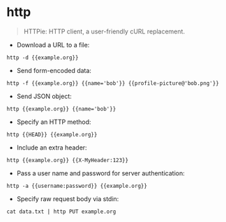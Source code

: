 # http

> HTTPie: HTTP client, a user-friendly cURL replacement.

- Download a URL to a file:

`http -d {{example.org}}`

- Send form-encoded data:

`http -f {{example.org}} {{name='bob'}} {{profile-picture@'bob.png'}}`

- Send JSON object:

`http {{example.org}} {{name='bob'}}`

- Specify an HTTP method:

`http {{HEAD}} {{example.org}}`

- Include an extra header:

`http {{example.org}} {{X-MyHeader:123}}`

- Pass a user name and password for server authentication:

`http -a {{username:password}} {{example.org}}`

- Specify raw request body via stdin:

`cat data.txt | http PUT example.org`
